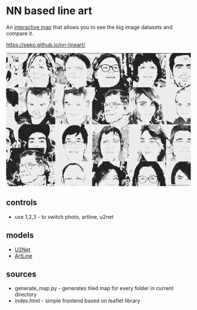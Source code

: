 # NN based line art

An [interactive map](https://peko.github.io/nn-lineart/) that allows you to see the big image datasets and compare it.

https://peko.github.io/nn-lineart/

[![](screencast.gif)](https://peko.github.io/nn-lineart)

## controls

- use 1,2,3 - to switch photo, artline, u2net

## models

- [U2Net](https://github.com/NathanUA/U-2-Net)
- [ArtLine](https://github.com/vijishmadhavan/ArtLine)

## sources

- generate_map.py - generates tiled map for every folder in current directory
- index.html - simple frontend based on leaflet library

